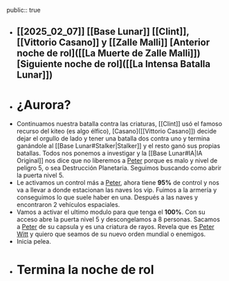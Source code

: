 public:: true

- [[2025_02_07]]
  [[Base Lunar]]
  [[Clint]], [[Vittorio Casano]] y [[Zalle Malli]]
  [Anterior noche de rol]([[La Muerte de Zalle Malli]])
  [Siguiente noche de rol]([[La Intensa Batalla Lunar]])
  ---
- # ¿Aurora?
- Continuamos nuestra batalla contra las criaturas, [[Clint]] usó el famoso recurso del kiteo (es algo élfico), [Casano]([[Vittorio Casano]]) decide dejar el orgullo de lado y tener una batalla dos contra uno y termina ganándole al [[Base Lunar#Stalker|Stalker]] y el resto ganó sus propias batallas.
  Todos nos ponemos a investigar y la [[Base Lunar#IA|IA Original]] nos dice que no liberemos a [Peter]([[PT3R]]) porque es malo y nivel de peligro 5, o sea Destrucción Planetaria. Seguimos buscando como abrir la puerta nivel 5.
- Le activamos un control más a [Peter]([[PT3R]]), ahora tiene **95%** de control y nos va a llevar a donde estacionan las naves los vip.
  Fuimos a la armería y conseguimos lo que suele haber en una. Después a las naves y encontraron 2 vehículos espaciales.
- Vamos a activar el ultimo modulo para que tenga el **100%**. 
  Con su acceso abre la puerta nivel 5 y descongelamos a 8 personas.
  Sacamos a [Peter]([[PT3R]]) de su capsula y es una criatura de rayos.
  Revela que es [Peter Witt]([[PT3R]]) y quiero que seamos de su nuevo orden mundial o enemigos.
- Inicia pelea.
- # Termina la noche de rol